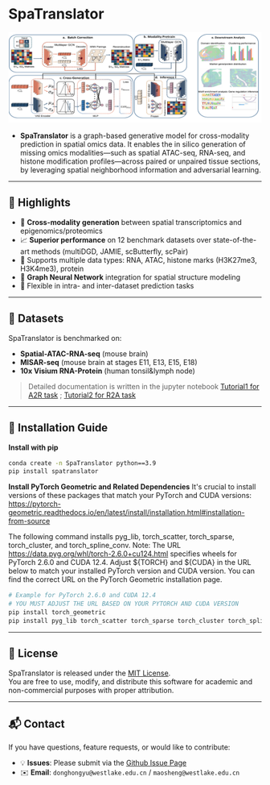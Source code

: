 # SpaTranslator
![alt text](Model_Overview.png)

- 
  **SpaTranslator** is a graph-based generative model for cross-modality prediction in spatial omics data. It enables the in silico generation of missing omics modalities—such as spatial ATAC-seq, RNA-seq, and histone modification profiles—across paired or unpaired tissue sections, by leveraging spatial neighborhood information and adversarial learning.
---

## 🧠 Highlights

- 🔄 **Cross-modality generation** between spatial transcriptomics and epigenomics/proteomics
- 📈 **Superior performance** on 12 benchmark datasets over state-of-the-art methods (multiDGD, JAMIE, scButterfly, scPair)
- 🧬 Supports multiple data types: RNA, ATAC, histone marks (H3K27me3, H3K4me3), protein
- 📍 **Graph Neural Network** integration for spatial structure modeling
- 🧪 Flexible in intra- and inter-dataset prediction tasks

---

## 📂 Datasets

SpaTranslator is benchmarked on:
- **Spatial-ATAC-RNA-seq** (mouse brain)
- **MISAR-seq** (mouse brain at stages E11, E13, E15, E18)
- **10x Visium RNA-Protein** (human tonsil&lymph node)

> Detailed documentation is written in the jupyter notebook [Tutorial1 for A2R task](./tutorial/A2R/MISAR-seq_A2R_step1_batch_effect_correction.ipynb) ; [Tutorial2 for R2A task](./tutorial/R2A/MISAR-seq_R2A_step1_batch_effect_correction.ipynb)
---

## 🚀 Installation Guide

**Install with pip**  
```bash
conda create -n SpaTranslator python==3.9
pip install spatranslator
```

**Install PyTorch Geometric and Related Dependencies**
It's crucial to install versions of these packages that match your PyTorch and CUDA versions: 
https://pytorch-geometric.readthedocs.io/en/latest/install/installation.html#installation-from-source

The following command installs pyg_lib, torch_scatter, torch_sparse, torch_cluster, and torch_spline_conv.
Note: The URL https://data.pyg.org/whl/torch-2.6.0+cu124.html specifies wheels for PyTorch 2.6.0 and CUDA 12.4.
Adjust ${TORCH} and ${CUDA} in the URL below to match your installed PyTorch version and CUDA version. You can find the correct URL on the PyTorch Geometric installation page.

```bash
# Example for PyTorch 2.6.0 and CUDA 12.4
# YOU MUST ADJUST THE URL BASED ON YOUR PYTORCH AND CUDA VERSION
pip install torch_geometric
pip install pyg_lib torch_scatter torch_sparse torch_cluster torch_spline_conv -f https://data.pyg.org/whl/torch-2.6.0+cu124.html
```
---

## 📄 License

SpaTranslator is released under the [MIT License](LICENSE).  
You are free to use, modify, and distribute this software for academic and non-commercial purposes with proper attribution.

---

## 📬 Contact

If you have questions, feature requests, or would like to contribute:

- 💡 **Issues**: Please submit via the [Github Issue Page](https://github.com/donghongyu2020/SpaTranslator/issues)
- ✉️ **Email**: `donghongyu@westlake.edu.cn` /  `maosheng@westlake.edu.cn`
